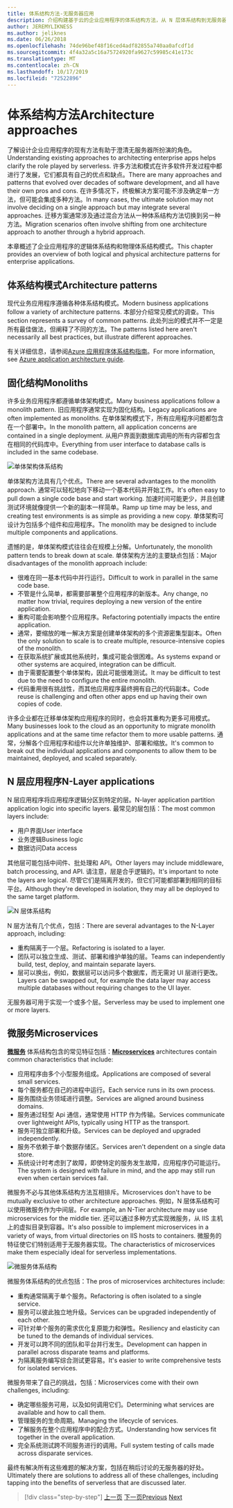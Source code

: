 ```yaml
---
title: 体系结构方法-无服务器应用
description: 介绍构建基于云的企业应用程序的体系结构方法，从 N 层体系结构到无服务器。
author: JEREMYLIKNESS
ms.author: jeliknes
ms.date: 06/26/2018
ms.openlocfilehash: 74de96bef48f16ced4adf82855a740aa0afcdf1d
ms.sourcegitcommit: 4f4a32a5c16a75724920fa9627c59985c41e173c
ms.translationtype: MT
ms.contentlocale: zh-CN
ms.lasthandoff: 10/17/2019
ms.locfileid: "72522896"
---
```

# <a name="architecture-approaches"></a><span data-ttu-id="486dc-103">体系结构方法</span><span class="sxs-lookup"><span data-stu-id="486dc-103">Architecture approaches</span></span>

<span data-ttu-id="486dc-104">了解设计企业应用程序的现有方法有助于澄清无服务器所扮演的角色。</span><span class="sxs-lookup"><span data-stu-id="486dc-104">Understanding existing approaches to architecting enterprise apps helps clarify the role played by serverless.</span></span> <span data-ttu-id="486dc-105">许多方法和模式在许多软件开发过程中都进行了发展，它们都具有自己的优点和缺点。</span><span class="sxs-lookup"><span data-stu-id="486dc-105">There are many approaches and patterns that evolved over decades of software development, and all have their own pros and cons.</span></span> <span data-ttu-id="486dc-106">在许多情况下，终极解决方案可能不涉及确定单一方法，但可能会集成多种方法。</span><span class="sxs-lookup"><span data-stu-id="486dc-106">In many cases, the ultimate solution may not involve deciding on a single approach but may integrate several approaches.</span></span> <span data-ttu-id="486dc-107">迁移方案通常涉及通过混合方法从一种体系结构方法切换到另一种方法。</span><span class="sxs-lookup"><span data-stu-id="486dc-107">Migration scenarios often involve shifting from one architecture approach to another through a hybrid approach.</span></span>

<span data-ttu-id="486dc-108">本章概述了企业应用程序的逻辑体系结构和物理体系结构模式。</span><span class="sxs-lookup"><span data-stu-id="486dc-108">This chapter provides an overview of both logical and physical architecture patterns for enterprise applications.</span></span>

## <a name="architecture-patterns"></a><span data-ttu-id="486dc-109">体系结构模式</span><span class="sxs-lookup"><span data-stu-id="486dc-109">Architecture patterns</span></span>

<span data-ttu-id="486dc-110">现代业务应用程序遵循各种体系结构模式。</span><span class="sxs-lookup"><span data-stu-id="486dc-110">Modern business applications follow a variety of architecture patterns.</span></span> <span data-ttu-id="486dc-111">本部分介绍常见模式的调查。</span><span class="sxs-lookup"><span data-stu-id="486dc-111">This section represents a survey of common patterns.</span></span> <span data-ttu-id="486dc-112">此处列出的模式并不一定是所有最佳做法，但阐释了不同的方法。</span><span class="sxs-lookup"><span data-stu-id="486dc-112">The patterns listed here aren't necessarily all best practices, but illustrate different approaches.</span></span>

<span data-ttu-id="486dc-113">有关详细信息，请参阅[Azure 应用程序体系结构指南](https://docs.microsoft.com/azure/architecture/guide/)。</span><span class="sxs-lookup"><span data-stu-id="486dc-113">For more information, see [Azure application architecture guide](https://docs.microsoft.com/azure/architecture/guide/).</span></span>

## <a name="monoliths"></a><span data-ttu-id="486dc-114">固化结构</span><span class="sxs-lookup"><span data-stu-id="486dc-114">Monoliths</span></span>

<span data-ttu-id="486dc-115">许多业务应用程序都遵循单体架构模式。</span><span class="sxs-lookup"><span data-stu-id="486dc-115">Many business applications follow a monolith pattern.</span></span> <span data-ttu-id="486dc-116">旧应用程序通常实现为固化结构。</span><span class="sxs-lookup"><span data-stu-id="486dc-116">Legacy applications are often implemented as monoliths.</span></span> <span data-ttu-id="486dc-117">在单体架构模式下，所有应用程序问题都包含在一个部署中。</span><span class="sxs-lookup"><span data-stu-id="486dc-117">In the monolith pattern, all application concerns are contained in a single deployment.</span></span> <span data-ttu-id="486dc-118">从用户界面到数据库调用的所有内容都包含在相同的代码库中。</span><span class="sxs-lookup"><span data-stu-id="486dc-118">Everything from user interface to database calls is included in the same codebase.</span></span>

![单体架构体系结构](./media/monolith-architecture.png)

<span data-ttu-id="486dc-120">单体架构方法具有几个优点。</span><span class="sxs-lookup"><span data-stu-id="486dc-120">There are several advantages to the monolith approach.</span></span> <span data-ttu-id="486dc-121">通常可以轻松地向下移动一个基本代码并开始工作。</span><span class="sxs-lookup"><span data-stu-id="486dc-121">It's often easy to pull down a single code base and start working.</span></span> <span data-ttu-id="486dc-122">加速时间可能更少，并且创建测试环境就像提供一个新的副本一样简单。</span><span class="sxs-lookup"><span data-stu-id="486dc-122">Ramp up time may be less, and creating test environments is as simple as providing a new copy.</span></span> <span data-ttu-id="486dc-123">单体架构可设计为包括多个组件和应用程序。</span><span class="sxs-lookup"><span data-stu-id="486dc-123">The monolith may be designed to include multiple components and applications.</span></span>

<span data-ttu-id="486dc-124">遗憾的是，单体架构模式往往会在规模上分解。</span><span class="sxs-lookup"><span data-stu-id="486dc-124">Unfortunately, the monolith pattern tends to break down at scale.</span></span> <span data-ttu-id="486dc-125">单体架构方法的主要缺点包括：</span><span class="sxs-lookup"><span data-stu-id="486dc-125">Major disadvantages of the monolith approach include:</span></span>

- <span data-ttu-id="486dc-126">很难在同一基本代码中并行运行。</span><span class="sxs-lookup"><span data-stu-id="486dc-126">Difficult to work in parallel in the same code base.</span></span>
- <span data-ttu-id="486dc-127">不管是什么简单，都需要部署整个应用程序的新版本。</span><span class="sxs-lookup"><span data-stu-id="486dc-127">Any change, no matter how trivial, requires deploying a new version of the entire application.</span></span>
- <span data-ttu-id="486dc-128">重构可能会影响整个应用程序。</span><span class="sxs-lookup"><span data-stu-id="486dc-128">Refactoring potentially impacts the entire application.</span></span>
- <span data-ttu-id="486dc-129">通常，要缩放的唯一解决方案是创建单体架构的多个资源密集型副本。</span><span class="sxs-lookup"><span data-stu-id="486dc-129">Often the only solution to scale is to create multiple, resource-intensive copies of the monolith.</span></span>
- <span data-ttu-id="486dc-130">在获取系统扩展或其他系统时，集成可能会很困难。</span><span class="sxs-lookup"><span data-stu-id="486dc-130">As systems expand or other systems are acquired, integration can be difficult.</span></span>
- <span data-ttu-id="486dc-131">由于需要配置整个单体架构，因此可能很难测试。</span><span class="sxs-lookup"><span data-stu-id="486dc-131">It may be difficult to test due to the need to configure the entire monolith.</span></span>
- <span data-ttu-id="486dc-132">代码重用很有挑战性，而其他应用程序最终拥有自己的代码副本。</span><span class="sxs-lookup"><span data-stu-id="486dc-132">Code reuse is challenging and often other apps end up having their own copies of code.</span></span>

<span data-ttu-id="486dc-133">许多企业都在迁移单体架构应用程序的同时，也会将其重构为更多可用模式。</span><span class="sxs-lookup"><span data-stu-id="486dc-133">Many businesses look to the cloud as an opportunity to migrate monolith applications and at the same time refactor them to more usable patterns.</span></span> <span data-ttu-id="486dc-134">通常，分解各个应用程序和组件以允许单独维护、部署和缩放。</span><span class="sxs-lookup"><span data-stu-id="486dc-134">It's common to break out the individual applications and components to allow them to be maintained, deployed, and scaled separately.</span></span>

## <a name="n-layer-applications"></a><span data-ttu-id="486dc-135">N 层应用程序</span><span class="sxs-lookup"><span data-stu-id="486dc-135">N-Layer applications</span></span>

<span data-ttu-id="486dc-136">N 层应用程序将应用程序逻辑分区到特定的层。</span><span class="sxs-lookup"><span data-stu-id="486dc-136">N-layer application partition application logic into specific layers.</span></span> <span data-ttu-id="486dc-137">最常见的层包括：</span><span class="sxs-lookup"><span data-stu-id="486dc-137">The most common layers include:</span></span>

- <span data-ttu-id="486dc-138">用户界面</span><span class="sxs-lookup"><span data-stu-id="486dc-138">User interface</span></span>
- <span data-ttu-id="486dc-139">业务逻辑</span><span class="sxs-lookup"><span data-stu-id="486dc-139">Business logic</span></span>
- <span data-ttu-id="486dc-140">数据访问</span><span class="sxs-lookup"><span data-stu-id="486dc-140">Data access</span></span>

<span data-ttu-id="486dc-141">其他层可能包括中间件、批处理和 API。</span><span class="sxs-lookup"><span data-stu-id="486dc-141">Other layers may include middleware, batch processing, and API.</span></span> <span data-ttu-id="486dc-142">请注意，层是合乎逻辑的。</span><span class="sxs-lookup"><span data-stu-id="486dc-142">It's important to note the layers are logical.</span></span> <span data-ttu-id="486dc-143">尽管它们是隔离开发的，但它们可能都部署到相同的目标平台。</span><span class="sxs-lookup"><span data-stu-id="486dc-143">Although they're developed in isolation, they may all be deployed to the same target platform.</span></span>

![N 层体系结构](./media/n-layer-architecture.png)

<span data-ttu-id="486dc-145">N 层方法有几个优点，包括：</span><span class="sxs-lookup"><span data-stu-id="486dc-145">There are several advantages to the N-Layer approach, including:</span></span>

- <span data-ttu-id="486dc-146">重构隔离于一个层。</span><span class="sxs-lookup"><span data-stu-id="486dc-146">Refactoring is isolated to a layer.</span></span>
- <span data-ttu-id="486dc-147">团队可以独立生成、测试、部署和维护单独的层。</span><span class="sxs-lookup"><span data-stu-id="486dc-147">Teams can independently build, test, deploy, and maintain separate layers.</span></span>
- <span data-ttu-id="486dc-148">层可以换出，例如，数据层可以访问多个数据库，而无需对 UI 层进行更改。</span><span class="sxs-lookup"><span data-stu-id="486dc-148">Layers can be swapped out, for example the data layer may access multiple databases without requiring changes to the UI layer.</span></span>

<span data-ttu-id="486dc-149">无服务器可用于实现一个或多个层。</span><span class="sxs-lookup"><span data-stu-id="486dc-149">Serverless may be used to implement one or more layers.</span></span>

## <a name="microservices"></a><span data-ttu-id="486dc-150">微服务</span><span class="sxs-lookup"><span data-stu-id="486dc-150">Microservices</span></span>

<span data-ttu-id="486dc-151">**[微服务](https://docs.microsoft.com/azure/architecture/guide/architecture-styles/microservices)** 体系结构包含的常见特征包括：</span><span class="sxs-lookup"><span data-stu-id="486dc-151">**[Microservices](https://docs.microsoft.com/azure/architecture/guide/architecture-styles/microservices)** architectures contain common characteristics that include:</span></span>

- <span data-ttu-id="486dc-152">应用程序由多个小型服务组成。</span><span class="sxs-lookup"><span data-stu-id="486dc-152">Applications are composed of several small services.</span></span>
- <span data-ttu-id="486dc-153">每个服务都在自己的进程中运行。</span><span class="sxs-lookup"><span data-stu-id="486dc-153">Each service runs in its own process.</span></span>
- <span data-ttu-id="486dc-154">服务围绕业务领域进行调整。</span><span class="sxs-lookup"><span data-stu-id="486dc-154">Services are aligned around business domains.</span></span>
- <span data-ttu-id="486dc-155">服务通过轻型 Api 通信，通常使用 HTTP 作为传输。</span><span class="sxs-lookup"><span data-stu-id="486dc-155">Services communicate over lightweight APIs, typically using HTTP as the transport.</span></span>
- <span data-ttu-id="486dc-156">服务可独立部署和升级。</span><span class="sxs-lookup"><span data-stu-id="486dc-156">Services can be deployed and upgraded independently.</span></span>
- <span data-ttu-id="486dc-157">服务不依赖于单个数据存储区。</span><span class="sxs-lookup"><span data-stu-id="486dc-157">Services aren't dependent on a single data store.</span></span>
- <span data-ttu-id="486dc-158">系统设计时考虑到了故障，即使特定的服务发生故障，应用程序仍可能运行。</span><span class="sxs-lookup"><span data-stu-id="486dc-158">The system is designed with failure in mind, and the app may still run even when certain services fail.</span></span>

<span data-ttu-id="486dc-159">微服务不必与其他体系结构方法互相排斥。</span><span class="sxs-lookup"><span data-stu-id="486dc-159">Microservices don't have to be mutually exclusive to other architecture approaches.</span></span> <span data-ttu-id="486dc-160">例如，N 层体系结构可以使用微服务作为中间层。</span><span class="sxs-lookup"><span data-stu-id="486dc-160">For example, an N-Tier architecture may use microservices for the middle tier.</span></span> <span data-ttu-id="486dc-161">还可以通过多种方式实现微服务，从 IIS 主机上的虚拟目录到容器。</span><span class="sxs-lookup"><span data-stu-id="486dc-161">It's also possible to implement microservices in a variety of ways, from virtual directories on IIS hosts to containers.</span></span> <span data-ttu-id="486dc-162">微服务的特征使它们特别适用于无服务器实现。</span><span class="sxs-lookup"><span data-stu-id="486dc-162">The characteristics of microservices make them especially ideal for serverless implementations.</span></span>

![微服务体系结构](./media/microservices-architecture.png)

<span data-ttu-id="486dc-164">微服务体系结构的优点包括：</span><span class="sxs-lookup"><span data-stu-id="486dc-164">The pros of microservices architectures include:</span></span>

- <span data-ttu-id="486dc-165">重构通常隔离于单个服务。</span><span class="sxs-lookup"><span data-stu-id="486dc-165">Refactoring is often isolated to a single service.</span></span>
- <span data-ttu-id="486dc-166">服务可以彼此独立地升级。</span><span class="sxs-lookup"><span data-stu-id="486dc-166">Services can be upgraded independently of each other.</span></span>
- <span data-ttu-id="486dc-167">可针对单个服务的需求优化复原能力和弹性。</span><span class="sxs-lookup"><span data-stu-id="486dc-167">Resiliency and elasticity can be tuned to the demands of individual services.</span></span>
- <span data-ttu-id="486dc-168">开发可以跨不同的团队和平台并行发生。</span><span class="sxs-lookup"><span data-stu-id="486dc-168">Development can happen in parallel across disparate teams and platforms.</span></span>
- <span data-ttu-id="486dc-169">为隔离服务编写综合测试更容易。</span><span class="sxs-lookup"><span data-stu-id="486dc-169">It's easier to write comprehensive tests for isolated services.</span></span>

<span data-ttu-id="486dc-170">微服务带来了自己的挑战，包括：</span><span class="sxs-lookup"><span data-stu-id="486dc-170">Microservices come with their own challenges, including:</span></span>

- <span data-ttu-id="486dc-171">确定哪些服务可用，以及如何调用它们。</span><span class="sxs-lookup"><span data-stu-id="486dc-171">Determining what services are available and how to call them.</span></span>
- <span data-ttu-id="486dc-172">管理服务的生命周期。</span><span class="sxs-lookup"><span data-stu-id="486dc-172">Managing the lifecycle of services.</span></span>
- <span data-ttu-id="486dc-173">了解服务在整个应用程序中的配合方式。</span><span class="sxs-lookup"><span data-stu-id="486dc-173">Understanding how services fit together in the overall application.</span></span>
- <span data-ttu-id="486dc-174">完全系统测试跨不同服务进行的调用。</span><span class="sxs-lookup"><span data-stu-id="486dc-174">Full system testing of calls made across disparate services.</span></span>

<span data-ttu-id="486dc-175">最终有解决所有这些难题的解决方案，包括在稍后讨论的无服务器的好处。</span><span class="sxs-lookup"><span data-stu-id="486dc-175">Ultimately there are solutions to address all of these challenges, including tapping into the benefits of serverless that are discussed later.</span></span>

>[!div class="step-by-step"]
><span data-ttu-id="486dc-176">[上一页](index.md)
>[下一页](architecture-deployment-approaches.md)</span><span class="sxs-lookup"><span data-stu-id="486dc-176">[Previous](index.md)
[Next](architecture-deployment-approaches.md)</span></span>
